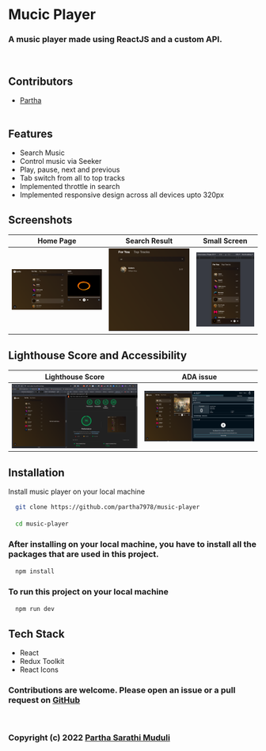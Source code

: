 # Mucic Player
### A music player made using ReactJS and a custom API.
<br>

## Contributors

- [Partha](https://www.github.com/partha7978)
<br><br>

## Features
 - Search Music
 - Control music via Seeker
 - Play, pause, next and previous
 - Tab switch from all to top tracks
 - Implemented throttle in search
 - Implemented responsive design across all devices upto 320px

## Screenshots

| Home Page | Search Result | Small Screen |
| :---: | :---: | :---: |
| ![App Screenshot](./public/readmeAsset/homePage.png) | ![App Screenshot](./public/readmeAsset/searchRes.png) | ![App Screenshot](./public/readmeAsset/mobile%20page.png) |


## Lighthouse Score and Accessibility 

| Lighthouse Score | ADA issue | 
| :---: | :---: |
| ![App Screenshot](./public/readmeAsset/lighthouse.png) | ![App Screenshot](./public/readmeAsset/Ada%20Test%20result.png) |



## Installation

Install music player on your local machine

```bash
  git clone https://github.com/partha7978/music-player

  cd music-player
```

### After installing on your local machine, you have to install all the packages that are used in this project.

```bash
  npm install
``` 

### To run this project on your local machine

```bash
  npm run dev
```

## Tech Stack

* React
* Redux Toolkit
* React Icons




### Contributions are welcome. Please open an issue or a pull request on  [GitHub](https://github.com/partha7978/music-player)

<br> 

### Copyright (c) 2022 <a href="https://parthasarathimuduli.vercel.app/" target="_self">Partha Sarathi Muduli</a>